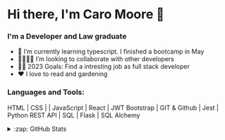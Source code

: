 # Hi there, I'm Caro Moore 👋 

### I'm a Developer and Law graduate

- 🌱 I’m currently learning typescript. I finished a bootcamp in May
- 🤜🏾🤛🏻 I’m looking to collaborate with other developers
- 👌🏼 2023 Goals: Find a intresting job as full stack developer
- ❤️ I love to read and gardening

### Languages and Tools:

HTML | CSS |  | JavaScript | React | JWT
Bootstrap | GIT & Github | Jest | Python
REST API | SQL | Flask | SQL Alchemy


<details>
  <summary>:zap: GitHub Stats</summary>

  <img align="left" alt="codeSTACKr's GitHub Stats" src="https://github-readme-stats.vercel.app/api?username=codeSTACKr&show_icons=true&hide_border=false&title_color=ff652f&icon_color=FFE400&bg_color=09131B&text_color=ffffff&border_color=0c1a25" />

</details>
